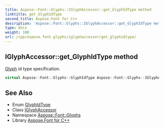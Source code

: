 ```yaml
---
title: Aspose::Font::Glyphs::IGlyphAccessor::get_GlyphIdType method
linktitle: get_GlyphIdType
second_title: Aspose.Font for C++
description: 'Aspose::Font::Glyphs::IGlyphAccessor::get_GlyphIdType method. Glyph id type specification in C++.'
type: docs
weight: 100
url: /cpp/aspose.font.glyphs/iglyphaccessor/get_glyphidtype/
---
```

## IGlyphAccessor::get_GlyphIdType method


[Glyph](../../glyph/) id type specification.

```cpp
virtual Aspose::Font::Glyphs::GlyphIdType Aspose::Font::Glyphs::IGlyphAccessor::get_GlyphIdType()=0
```

## See Also

* Enum [GlyphIdType](../../glyphidtype/)
* Class [IGlyphAccessor](../)
* Namespace [Aspose::Font::Glyphs](../../)
* Library [Aspose.Font for C++](../../../)
